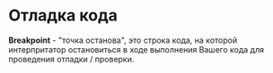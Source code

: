 # Отладка кода

**Breakpoint** - "точка останова", это строка кода, на которой интерпритатор остановиться в ходе выполнения Вашего кода для проведения отладки / проверки.